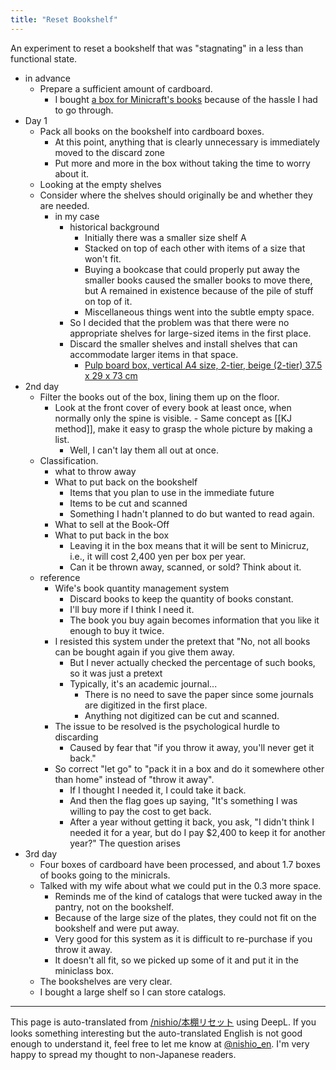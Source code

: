 ```yaml
---
title: "Reset Bookshelf"
---
```


An experiment to reset a bookshelf that was "stagnating" in a less than functional state.

- in advance
    - Prepare a sufficient amount of cardboard.
        - I bought [a box for Minicraft's books](https://minikura.com/lineup/hako.html) because of the hassle I had to go through.
- Day 1
    - Pack all books on the bookshelf into cardboard boxes.
        - At this point, anything that is clearly unnecessary is immediately moved to the discard zone
        - Put more and more in the box without taking the time to worry about it.
    - Looking at the empty shelves
    - Consider where the shelves should originally be and whether they are needed.
        - in my case
            - historical background
                - Initially there was a smaller size shelf A
                - Stacked on top of each other with items of a size that won't fit.
                - Buying a bookcase that could properly put away the smaller books caused the smaller books to move there, but A remained in existence because of the pile of stuff on top of it.
                - Miscellaneous things went into the subtle empty space.
            - So I decided that the problem was that there were no appropriate shelves for large-sized items in the first place.
            - Discard the smaller shelves and install shelves that can accommodate larger items in that space.
                - [Pulp board box, vertical A4 size, 2-tier, beige (2-tier) 37.5 x 29 x 73 cm](https://www.muji.net/store/cmdty/detail/4945247549188?searchno=1)
- 2nd day
    - Filter the books out of the box, lining them up on the floor.
        - Look at the front cover of every book at least once, when normally only the spine is visible.
                - Same concept as [[KJ method]], make it easy to grasp the whole picture by making a list.
            - Well, I can't lay them all out at once.
    - Classification.
        - what to throw away
        - What to put back on the bookshelf
            - Items that you plan to use in the immediate future
            - Items to be cut and scanned
            - Something I hadn't planned to do but wanted to read again.
        - What to sell at the Book-Off
        - What to put back in the box
            - Leaving it in the box means that it will be sent to Minicruz, i.e., it will cost 2,400 yen per box per year.
            - Can it be thrown away, scanned, or sold? Think about it.
    - reference
        - Wife's book quantity management system
            - Discard books to keep the quantity of books constant.
            - I'll buy more if I think I need it.
            - The book you buy again becomes information that you like it enough to buy it twice.
        - I resisted this system under the pretext that "No, not all books can be bought again if you give them away.
            - But I never actually checked the percentage of such books, so it was just a pretext
            - Typically, it's an academic journal...
                - There is no need to save the paper since some journals are digitized in the first place.
                - Anything not digitized can be cut and scanned.
        - The issue to be resolved is the psychological hurdle to discarding
            - Caused by fear that "if you throw it away, you'll never get it back."
        - So correct "let go" to "pack it in a box and do it somewhere other than home" instead of "throw it away".
            - If I thought I needed it, I could take it back.
            - And then the flag goes up saying, "It's something I was willing to pay the cost to get back.
            - After a year without getting it back, you ask, "I didn't think I needed it for a year, but do I pay $2,400 to keep it for another year?" The question arises
- 3rd day
    - Four boxes of cardboard have been processed, and about 1.7 boxes of books going to the minicrals.
    - Talked with my wife about what we could put in the 0.3 more space.
        - Reminds me of the kind of catalogs that were tucked away in the pantry, not on the bookshelf.
        - Because of the large size of the plates, they could not fit on the bookshelf and were put away.
        - Very good for this system as it is difficult to re-purchase if you throw it away.
        - It doesn't all fit, so we picked up some of it and put it in the miniclass box.
    - The bookshelves are very clear.
    - I bought a large shelf so I can store catalogs.
---
This page is auto-translated from [/nishio/本棚リセット](https://scrapbox.io/nishio/本棚リセット) using DeepL. If you looks something interesting but the auto-translated English is not good enough to understand it, feel free to let me know at [@nishio_en](https://twitter.com/nishio_en). I'm very happy to spread my thought to non-Japanese readers.